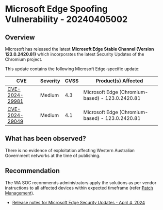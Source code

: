 # Microsoft Edge Spoofing Vulnerability - 20240405002

## Overview

Microsoft has released the latest  **Microsoft Edge Stable Channel (Version 123.0.2420.81)**  which incorporates the latest Security Updates of the Chromium project.

This update contains the following Microsoft Edge-specific update:

| CVE                                                                                    | Severity | CVSS | Product(s) Affected                             |
| -------------------------------------------------------------------------------------- | -------- | ---- | ----------------------------------------------- |
| [CVE-2024-29981](https://msrc.microsoft.com/update-guide/vulnerability/CVE-2024-29981) | Medium   | 4.3  | Microsoft Edge (Chromium-based) - 123.0.2420.81 |
| [CVE-2024-29049](https://msrc.microsoft.com/update-guide/vulnerability/CVE-2024-29049) | Medium   | 4.1  | Microsoft Edge (Chromium-based) - 123.0.2420.81 |

## What has been observed?

There is no evidence of exploitation affecting Western Australian Government networks at the time of publishing.

## Recommendation

The WA SOC recommends administrators apply the solutions as per vendor instructions to all affected devices within expected timeframe (refer [Patch Management](../guidelines/patch-management.md)).

- [Release notes for Microsoft Edge Security Updates - April 4, 2024](https://learn.microsoft.com/en-us/DeployEdge/microsoft-edge-relnotes-security#april-4-2024)
